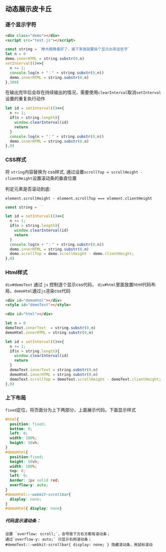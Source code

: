 ## 动态展示皮卡丘

### 逐个显示字符

```html
<div class="demo"></div>
<script src="test.js"></script>
```
```js
const string = `睁大眼睛看好了，接下来我就要挨个显示出来这些字`
let n = 0
demo.innerHTML = string.substr(0,n)
setInterval(()=>{
  n += 1;
  console.log(n + "：" + string.substr(0,n))
  demo.innerHTML = string.substr(0,n)
},300)
```

在输出完毕后会存在持续输出的情况，需要使用`clearInterval`取消`setInterval`设置的重复执行动作

```js
let id = setInterval(()=>{
  n += 1;
  if(n > string.length){
    window.clearInterval(id)
    return
  }
  console.log(n + "：" + string.substr(0,n))
  demo.innerHTML = string.substr(0,n)
},0)
```

### CSS样式

将 `string`内容替换为 css样式, 通过设置`scrollTop = scrollHeight - clientHeight`设置滚动条的垂直位置

判定元素是否滚动到底:

`element.scrollHeight - element.scrollTop === element.clientHeight`

```js
const string = ``

let id = setInterval(()=>{
  n += 1;
  if(n > string.length){
    window.clearInterval(id)
    return
  }
  console.log(n + "：" + string.substr(0,n))
  demo.innerHTML = string.substr(0,n)
  demo.scrollTop = demo.scrollHeight - demo.clientHeight;
},0)
```

### Html样式

`div#demoText` 通过 `js` 控制逐个显示css代码， `div#html`里面放置html代码布局，`demoHtml`通过`js`渲染css代码
```html
<div id="demoHtml"></div> 
<style id="demoText"></style>

<div id="html"></div>
```
```js
let n = 0
demoText.innerText  = string.substr(0,n)
demoHtml.innerHTML = string.substr(0,n)

let id = setInterval(()=>{
  n += 1;
  if(n > string.length){
    window.clearInterval(id)
    return
  }
  demoText.innerText = string.substr(0,n)
  demoHtml.innerHTML = string.substr(0,n)
  demoText.scrollTop = demoText.scrollHeight - demoText.clientHeight;
},0)
```
### 上下布局

`fixed`定位，将页面分为上下两部分，上面展示代码，下面显示样式

```css
#html{
  position: fixed;
  bottom: 0;
  left: 0;
  width: 100%;
  height: 50vh;
}
#demoHtml{
  position:fixed;
  height: 50vh;
  width: 100%;
  top: 0;
  left: 0;
  border: 1px solid red;
  overflow-y: auto;
}
#demoHtml::-webkit-scrollbar{  
  display: none;
}
#demoHtml{ display: none}

```

##### 代码显示滚动条：

    设置 `overflow: scroll;`，会导致下方右方都有滚动条；
    通过`overflow-y: auto;` 只显示右侧滚动条；
    #demoText::-webkit-scrollbar{ display: none; } 隐藏滚动条，用鼠标滚动


